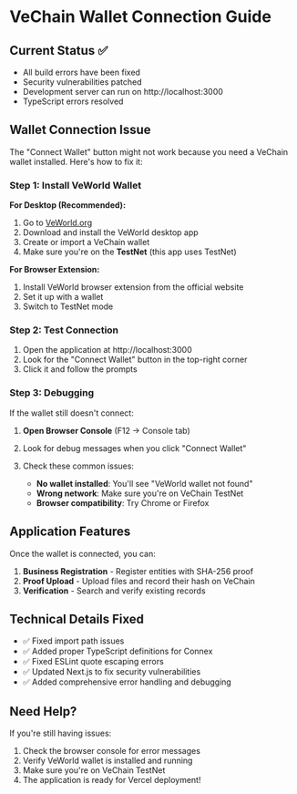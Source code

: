 # VeChain Wallet Connection Guide

## Current Status ✅
- All build errors have been fixed
- Security vulnerabilities patched
- Development server can run on http://localhost:3000
- TypeScript errors resolved

## Wallet Connection Issue

The "Connect Wallet" button might not work because you need a VeChain wallet installed. Here's how to fix it:

### Step 1: Install VeWorld Wallet

**For Desktop (Recommended):**
1. Go to [VeWorld.org](https://www.veworld.org/)
2. Download and install the VeWorld desktop app
3. Create or import a VeChain wallet
4. Make sure you're on the **TestNet** (this app uses TestNet)

**For Browser Extension:**
1. Install VeWorld browser extension from the official website
2. Set it up with a wallet
3. Switch to TestNet mode

### Step 2: Test Connection

1. Open the application at http://localhost:3000
2. Look for the "Connect Wallet" button in the top-right corner
3. Click it and follow the prompts

### Step 3: Debugging

If the wallet still doesn't connect:

1. **Open Browser Console** (F12 → Console tab)
2. Look for debug messages when you click "Connect Wallet"
3. Check these common issues:

   - **No wallet installed**: You'll see "VeWorld wallet not found"
   - **Wrong network**: Make sure you're on VeChain TestNet
   - **Browser compatibility**: Try Chrome or Firefox

## Application Features

Once the wallet is connected, you can:

1. **Business Registration** - Register entities with SHA-256 proof
2. **Proof Upload** - Upload files and record their hash on VeChain
3. **Verification** - Search and verify existing records

## Technical Details Fixed

- ✅ Fixed import path issues
- ✅ Added proper TypeScript definitions for Connex
- ✅ Fixed ESLint quote escaping errors
- ✅ Updated Next.js to fix security vulnerabilities
- ✅ Added comprehensive error handling and debugging

## Need Help?

If you're still having issues:
1. Check the browser console for error messages
2. Verify VeWorld wallet is installed and running
3. Make sure you're on VeChain TestNet
4. The application is ready for Vercel deployment!